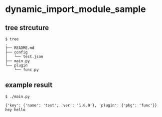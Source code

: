 # dynamic_import_module_sample

## tree strcuture
```
$ tree
.
├── README.md
├── config
│   └── test.json
├── main.py
└── plugin
    └── func.py
```

## example result
```
$ ./main.py 

{'key': {'name': 'test', 'ver': '1.0.0'}, 'plugin': {'pkg': 'func'}}
hey hello
```
